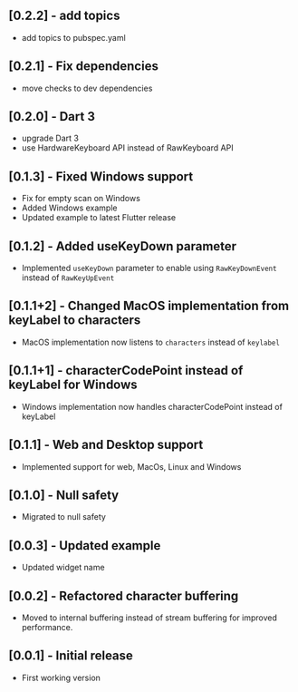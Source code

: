 ## [0.2.2] - add topics

- add topics to pubspec.yaml

## [0.2.1] - Fix dependencies

- move checks to dev dependencies

## [0.2.0] - Dart 3

- upgrade Dart 3
- use HardwareKeyboard API instead of RawKeyboard API

## [0.1.3] - Fixed Windows support

- Fix for empty scan on Windows
- Added Windows example
- Updated example to latest Flutter release

## [0.1.2] - Added useKeyDown parameter

- Implemented `useKeyDown` parameter to enable using `RawKeyDownEvent` instead of `RawKeyUpEvent`

## [0.1.1+2] - Changed MacOS implementation from keyLabel to characters

- MacOS implementation now listens to `characters` instead of `keylabel`

## [0.1.1+1] - characterCodePoint instead of keyLabel for Windows

- Windows implementation now handles characterCodePoint instead of keyLabel

## [0.1.1] - Web and Desktop support

- Implemented support for web, MacOs, Linux and Windows

## [0.1.0] - Null safety

- Migrated to null safety

## [0.0.3] - Updated example

- Updated widget name

## [0.0.2] - Refactored character buffering

- Moved to internal buffering instead of stream buffering for improved performance.

## [0.0.1] - Initial release

- First working version
